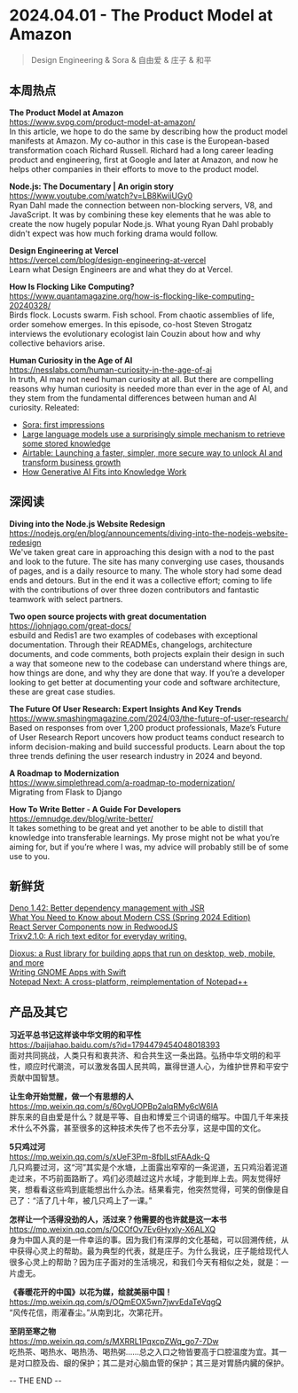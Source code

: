 2024.04.01 - The Product Model at Amazon  
========  

> Design Engineering & Sora & 自由爱 & 庄子 & 和平

## 本周热点

**The Product Model at Amazon**  
https://www.svpg.com/product-model-at-amazon/  
In this article, we hope to do the same by describing how the product model manifests at Amazon.  My co-author in this case is the European-based transformation coach Richard Russell.  Richard had a long career leading product and engineering, first at Google and later at Amazon, and now he helps other companies in their efforts to move to the product model.

**Node.js: The Documentary | An origin story**  
https://www.youtube.com/watch?v=LB8KwiiUGy0  
Ryan Dahl made the connection between non-blocking servers, V8, and JavaScript. It was by combining these key elements that he was able to create the now hugely popular Node.js. What young Ryan Dahl probably didn't expect was how much forking drama would follow.

**Design Engineering at Vercel**  
https://vercel.com/blog/design-engineering-at-vercel  
Learn what Design Engineers are and what they do at Vercel.

**How Is Flocking Like Computing?**  
https://www.quantamagazine.org/how-is-flocking-like-computing-20240328/  
Birds flock. Locusts swarm. Fish school. From chaotic assemblies of life, order somehow emerges. In this episode, co-host Steven Strogatz interviews the evolutionary ecologist Iain Couzin about how and why collective behaviors arise.

**Human Curiosity in the Age of AI**  
https://nesslabs.com/human-curiosity-in-the-age-of-ai  
In truth, AI may not need human curiosity at all. But there are compelling reasons why human curiosity is needed more than ever in the age of AI, and they stem from the fundamental differences between human and AI curiosity. Releated:  
- [Sora: first impressions](https://openai.com/blog/sora-first-impressions)  
- [Large language models use a surprisingly simple mechanism to retrieve some stored knowledge](https://news.mit.edu/2024/large-language-models-use-surprisingly-simple-mechanism-retrieve-stored-knowledge-0325)  
- [Airtable: Launching a faster, simpler, more secure way to unlock AI and transform business growth](https://blog.airtable.com/airtable-ai-launch/)  
- [How Generative AI Fits into Knowledge Work](https://cacm.acm.org/opinion/how-generative-ai-fits-into-knowledge-work/)  

##  深阅读

**Diving into the Node.js Website Redesign**  
https://nodejs.org/en/blog/announcements/diving-into-the-nodejs-website-redesign  
We've taken great care in approaching this design with a nod to the past and look to the future. The site has many converging use cases, thousands of pages, and is a daily resource to many. The whole story had some dead ends and detours. But in the end it was a collective effort; coming to life with the contributions of over three dozen contributors and fantastic teamwork with select partners. 

**Two open source projects with great documentation**  
https://johnjago.com/great-docs/  
esbuild and Redis1 are two examples of codebases with exceptional documentation. Through their READMEs, changelogs, architecture documents, and code comments, both projects explain their design in such a way that someone new to the codebase can understand where things are, how things are done, and why they are done that way. If you’re a developer looking to get better at documenting your code and software architecture, these are great case studies.

**The Future Of User Research: Expert Insights And Key Trends**  
https://www.smashingmagazine.com/2024/03/the-future-of-user-research/  
Based on responses from over 1,200 product professionals, Maze’s Future of User Research Report uncovers how product teams conduct research to inform decision-making and build successful products. Learn about the top three trends defining the user research industry in 2024 and beyond.

**A Roadmap to Modernization**  
https://www.simplethread.com/a-roadmap-to-modernization/  
Migrating from Flask to Django

**How To Write Better - A Guide For Developers**  
https://emnudge.dev/blog/write-better/  
It takes something to be great and yet another to be able to distill that knowledge into transferable learnings. My prose might not be what you’re aiming for, but if you’re where I was, my advice will probably still be of some use to you.

## 新鲜货

[Deno 1.42: Better dependency management with JSR](https://deno.com/blog/v1.42)  
[What You Need to Know about Modern CSS (Spring 2024 Edition)](https://frontendmasters.com/blog/what-you-need-to-know-about-modern-css-spring-2024-edition/)  
[React Server Components now in RedwoodJS](https://redwoodjs.com/blog/rsc-now-in-redwoodjs)  
[Trixv2.1.0: A rich text editor for everyday writing.](https://trix-editor.org/)  

[Dioxus: a Rust library for building apps that run on desktop, web, mobile, and more](https://dioxuslabs.com/blog/release-050)  
[Writing GNOME Apps with Swift](https://www.swift.org/blog/adwaita-swift/)  
[Notepad Next: A cross-platform, reimplementation of Notepad++](https://github.com/dail8859/NotepadNext)  

## 产品及其它  

**习近平总书记这样谈中华文明的和平性**  
https://baijiahao.baidu.com/s?id=1794479454048018393  
面对共同挑战，人类只有和衷共济、和合共生这一条出路。弘扬中华文明的和平性，顺应时代潮流，可以激发各国人民共鸣，赢得世道人心，为维护世界和平安宁贡献中国智慧。

**让生命开始觉醒，做一个有思想的人**  
https://mp.weixin.qq.com/s/60vgUOPBp2alqRMy6cW6lA  
胖东来的自由爱是什么？就是平等、自由和博爱三个词语的缩写。中国几千年来技术什么不外露，甚至很多的这种技术失传了也不去分享，这是中国的文化。

**5只鸡过河**  
https://mp.weixin.qq.com/s/xUeF3Pm-8fbILstFAAdk-Q  
几只鸡要过河，这“河”其实是个水塘，上面露出窄窄的一条泥道，五只鸡沿着泥道走过来，不巧前面路断了。鸡们必须越过这片水域，才能到岸上去。网友觉得好笑，想看看这些鸡到底能想出什么办法。结果看完，他突然觉得，可笑的倒像是自己了：“活了几十年，被几只鸡上了一课。”

**怎样让一个活得没劲的人，活过来？他需要的也许就是这一本书**  
https://mp.weixin.qq.com/s/OCOfOv7Ev6Hyxly-X6ALXQ  
身为中国人真的是一件幸运的事。因为我们有深厚的文化基础，可以回溯传统，从中获得心灵上的帮助。最为典型的代表，就是庄子。为什么我说，庄子能给现代人很多心灵上的帮助？因为庄子面对的生活境况，和我们今天有相似之处，就是：一片虚无。

**《春暖花开的中国》以花为媒，绘就美丽中国！**  
https://mp.weixin.qq.com/s/OQmEOX5wn7jwvEdaTeVqgQ  
“风传花信，雨濯春尘。”从南到北，次第花开。

**至阴至寒之物**  
https://mp.weixin.qq.com/s/MXRRL1PqxcpZWq_go7-7Dw  
吃热茶、喝热水、喝热汤、喝热粥……总之入口之物皆要高于口腔温度为宜。其一是对口腔及齿、龈的保护；其二是对心脑血管的保护；其三是对胃肠内臓的保护。

-- THE END --
